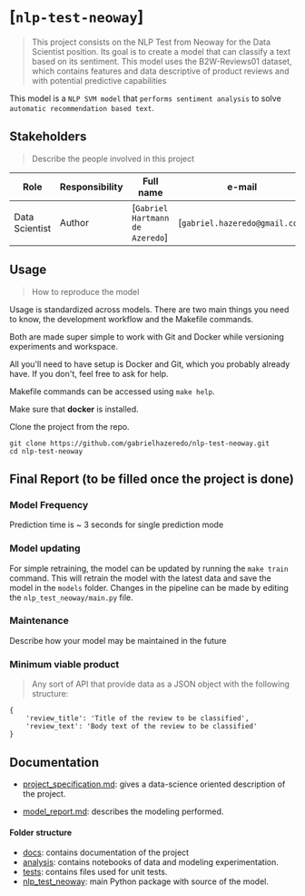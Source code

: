 # [`nlp-test-neoway`]
> This project consists on the NLP Test from Neoway for the Data Scientist position. Its goal is to create a model that can classify a text based on its sentiment. This model uses the B2W-Reviews01 dataset, which contains features and data descriptive of product reviews and with potential predictive capabilities

This model is a `NLP SVM model` that `performs sentiment analysis` to solve `automatic recommendation based text`.

## Stakeholders
> Describe the people involved in this project

| Role                 | Responsibility         | Full name                | e-mail       |
| -----                | ----------------       | -----------              | ---------    |
| Data Scientist       | Author                 | [`Gabriel Hartmann de Azeredo`]            | [`gabriel.hazeredo@gmail.com`] |


## Usage
> How to reproduce the model

Usage is standardized across models. There are two main things you need to know, the development workflow and the Makefile commands.

Both are made super simple to work with Git and Docker while versioning experiments and workspace.

All you'll need to have setup is Docker and Git, which you probably already have. If you don't, feel free to ask for help.

Makefile commands can be accessed using `make help`.

Make sure that **docker** is installed.

Clone the project from the repo.
```
git clone https://github.com/gabrielhazeredo/nlp-test-neoway.git
cd nlp-test-neoway
```


## Final Report (to be filled once the project is done)

### Model Frequency

Prediction time is  ~ 3 seconds for single prediction mode

### Model updating

For simple retraining, the model can be updated by running the `make train` command. This will retrain the model with the latest data and save the model in the `models` folder. Changes in the pipeline can be made by editing the `nlp_test_neoway/main.py` file.

### Maintenance

Describe how your model may be maintained in the future

### Minimum viable product

> Any sort of API that provide data as a JSON object with the following structure:

```
{
    'review_title': 'Title of the review to be classified', 
    'review_text': 'Body text of the review to be classified'
}
```

## Documentation

* [project_specification.md](./docs/project_specification.md): gives a data-science oriented description of the project.

* [model_report.md](./docs/model_report.md): describes the modeling performed.


#### Folder structure

* [docs](./docs): contains documentation of the project
* [analysis](./analysis/): contains notebooks of data and modeling experimentation.
* [tests](./tests/): contains files used for unit tests.
* [nlp_test_neoway](./nlp_test_neoway/): main Python package with source of the model.

